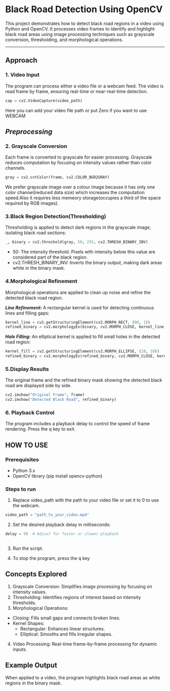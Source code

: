 
# Black Road Detection Using OpenCV  

This project demonstrates how to detect black road regions in a video using Python and OpenCV. It processes video frames to identify and highlight black road areas using image processing techniques such as grayscale conversion, thresholding, and morphological operations.

---

## **Approach**  

### **1. Video Input**  
The program can process either a video file or a webcam feed. The video is read frame by frame, ensuring real-time or near-real-time detection.  
```python
cap = cv2.VideoCapture(video_path)
```
Here you can add your video file path or put Zero if you want to use WEBCAM

## ***Preprocessing***
### **2. Grayscale Conversion**  
Each frame is converted to grayscale for easier processing. Grayscale reduces computation by focusing on intensity values rather than color channels.

```python  
gray = cv2.cvtColor(frame, cv2.COLOR_BGR2GRAY)
```
We prefer grayscale image over a colour image because it has only one color channel(reduced data size) which increases the computation speed.Also it requires less memeory storage(occupies a third of the space required by RGB images).

### **3.Black Region Detection(Thresholding)**
Thresholding is applied to detect dark regions in the grayscale image, isolating black road sections:
```python  
_, binary = cv2.threshold(gray, 50, 255, cv2.THRESH_BINARY_INV)
```
* 50: The intensity threshold. Pixels with intensity below this value are considered part of the black region.
* cv2.THRESH_BINARY_INV: Inverts the binary output, making dark areas white in the binary mask.

### **4.Morphological Refinement**
Morphological operations are applied to clean up noise and refine the detected black road region.

***Line Refinement:***
A rectangular kernel is used for detecting continuous lines and filling gaps:

```python  
kernel_line = cv2.getStructuringElement(cv2.MORPH_RECT, (90, 1))
refined_binary = cv2.morphologyEx(binary, cv2.MORPH_CLOSE, kernel_line)

```

***Hole Filling:***
An elliptical kernel is applied to fill small holes in the detected road region:

```python  
kernel_fill = cv2.getStructuringElement(cv2.MORPH_ELLIPSE, (10, 10))
refined_binary = cv2.morphologyEx(refined_binary, cv2.MORPH_CLOSE, kernel_fill)

```

### **5.Display Results**
The original frame and the refined binary mask showing the detected black road are displayed side by side.

```python
cv2.imshow("Original Frame", frame)
cv2.imshow("Detected Black Road", refined_binary)
```

### **6. Playback Control**
The program includes a playback delay to control the speed of frame rendering. Press the q key to exit.


## ****HOW TO USE****
### **Prerequisites**
* Python 3.x
* OpenCV library (pip install opencv-python)

### **Steps to run**
1. Replace video_path with the path to your video file or set it to 0 to use the webcam.
```python
video_path = "path_to_your_video.mp4"  

```

2. Set the desired playback delay in milliseconds:
```python
delay = 50  # Adjust for faster or slower playback  
  

```
3. Run the script.

4. To stop the program, press the q key

## ****Concepts Explored****
1. Grayscale Conversion: Simplifies image processing by focusing on intensity values.
2. Thresholding: Identifies regions of interest based on intensity thresholds.
3. Morphological Operations:
* Closing: Fills small gaps and connects broken lines.
* Kernel Shapes:
     * Rectangular: Enhances linear structures.
     * Elliptical: Smooths and fills irregular shapes.
4. Video Processing: Real-time frame-by-frame processing for dynamic inputs.

## ****Example Output****
When applied to a video, the program highlights black road areas as white regions in the binary mask.










